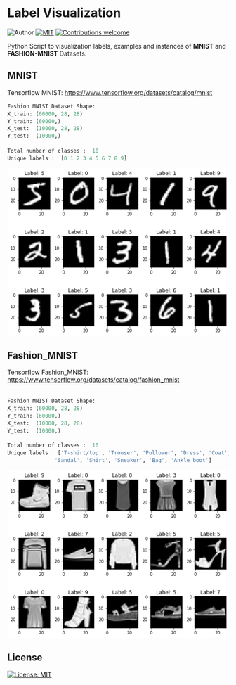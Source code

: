 # Label Visualization

![Author](https://img.shields.io/badge/author-aaneloy-blue)
[![MIT](https://img.shields.io/badge/license-MIT-5eba00.svg)](https://github.com/aaneloy/Label-Visualization/main/LICENSE.txt)
[![Contributions welcome](https://img.shields.io/badge/contributions-welcome-brightgreen.svg?style=flat)](https://github.com/aaneloy/Label-Visualization)


Python Script to visualization labels, examples and instances of **MNIST** and **FASHION-MNIST** Datasets.


## MNIST

Tensorflow MNIST: https://www.tensorflow.org/datasets/catalog/mnist

```python
Fashion MNIST Dataset Shape:
X_train: (60000, 28, 28)
Y_train: (60000,)
X_test:  (10000, 28, 28)
Y_test:  (10000,)

Total number of classes :  10
Unique labels :  [0 1 2 3 4 5 6 7 8 9]

```

![MNIST](https://github.com/aaneloy/Label-Visualization/blob/main/MNIST.png?raw=true)

## Fashion_MNIST

Tensorflow Fashion_MNIST: https://www.tensorflow.org/datasets/catalog/fashion_mnist

```python

Fashion MNIST Dataset Shape:
X_train: (60000, 28, 28)
Y_train: (60000,)
X_test:  (10000, 28, 28)
Y_test:  (10000,)

Total number of classes :  10
Unique labels : ['T-shirt/top', 'Trouser', 'Pullover', 'Dress', 'Coat',
               'Sandal', 'Shirt', 'Sneaker', 'Bag', 'Ankle boot']

```

![Fashion_MNIST](https://github.com/aaneloy/Label-Visualization/blob/main/Fashion_MNIST.png?raw=true)


## License
[![License: MIT](https://img.shields.io/badge/License-MIT-yellow.svg)](https://opensource.org/licenses/MIT)



